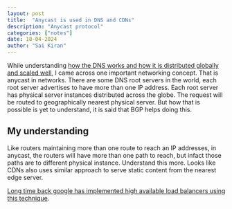 ```yaml
---
layout: post
title:  "Anycast is used in DNS and CDNs"
description: "Anycast protocol"
categories: ["notes"]
date: 18-04-2024
author: "Sai Kiran"
---
```


While understanding [how the DNS works and how it is distributed globally and scaled well](https://www.youtube.com/watch?v=g_gKI2HCElk), I came across one important networking concept. That is anycast in networks. There are some DNS root servers in the world, each root server advertises to have more than one IP address. Each root server has physical server instances distributed across the globe. The request will be routed to geographically nearest physical server. But how that is possible is yet to understand, it is said that BGP helps doing this. 

## My understanding
Like routers maintaining more than one route to reach an IP addresses, in anycast, the routers will have more than one path to reach, but infact those paths are to different physical instance. Understand this more.
Looks like CDNs also uses similar approach to serve static content from the nearest edge server.

[Long time back google has implemented high available load balancers using this technique](https://www.youtube.com/watch?v=WjT253DBlXk).